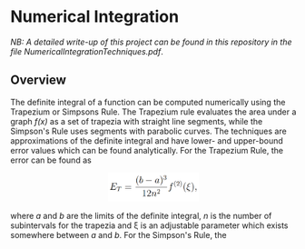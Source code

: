 # Numerical Integration
*NB: A detailed write-up of this project can be found in this repository in the file NumericalIntegrationTechniques.pdf*.

## Overview
The definite integral of a function can be computed numerically using the Trapezium or Simpsons Rule. The Trapezium rule evaluates the area under a graph *f(x)* as a set of trapezia with straight line segments, while the Simpson's Rule uses segments with parabolic curves. The techniques are approximations of the definite integral and have lower- and upper-bound error values which can be found analytically. For the Trapezium Rule, the error can be found as
<p align="center">
<img src="https://github.com/zaneali1/ScientificComputing/blob/main/READMEimages/ErrorT.PNG" width="160"/>
</p>

where *a* and *b* are the limits of the definite integral, *n* is the number of subintervals for the trapezia and ξ is an adjustable parameter which exists somewhere between *a* and *b*. For the Simpson's Rule, the 

